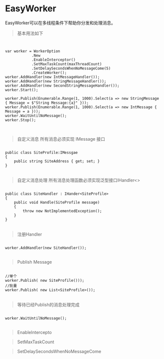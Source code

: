 # EasyWorker

EasyWorker可以在多线程条件下帮助你分发和处理消息。

>基本用法如下

<pre>
<code>

var worker = WorkerOption
            .New
            .EnableInterceptor()
            .SetMaxTaskCount(maxThreadCount)
            .SetDelaySecondsWhenNoMessageCome(5)
            .CreateWorker();
worker.AddHandler(new IntMessageHandler());
worker.AddHandler(new StringMessageHandler());
worker.AddHandler(new SecondStringMessageHandler());
worker.Start();

worker.Publish(Enumerable.Range(1, 1000).Select(a => new StringMessage { Message = $"String Message:{a}" }));
worker.Publish(Enumerable.Range(1, 1000).Select(a => new IntMessage { Message = a }));
worker.WaitUntilNoMessage();
worker.Stop();

</code>
</pre>

>自定义消息
所有消息必须实现 IMessage 接口
<pre>
<code>
public class SiteProfile:IMessgae
{
    public string SiteAddress { get; set; }
}
</code>
</pre>

>自定义消息处理
所有消息处理函数必须实现泛型接口IHandler&lt;>
<pre>
<code>
public class SiteHandler : IHander&lt;SiteProfile>
{
    public void Handle(SiteProfile message)
    {
        throw new NotImplementedException();
    }
}
</code>
</pre>
>注册Handler
<pre>
<code>
worker.AddHandler(new SiteHandler());
</code>
</pre>
>Publish Message
<pre>
<code>
//单个
worker.Publish( new SiteProfile()));
//批量
worker.Publish( new List&lt;SiteProfile>());    
</code>
</pre>

>等待已经Publish的消息处理完成
<pre>
<code>
worker.WaitUntilNoMessage();
</code>
</pre>
>EnableIntercepto

>SetMaxTaskCount

>SetDelaySecondsWhenNoMessageCome

